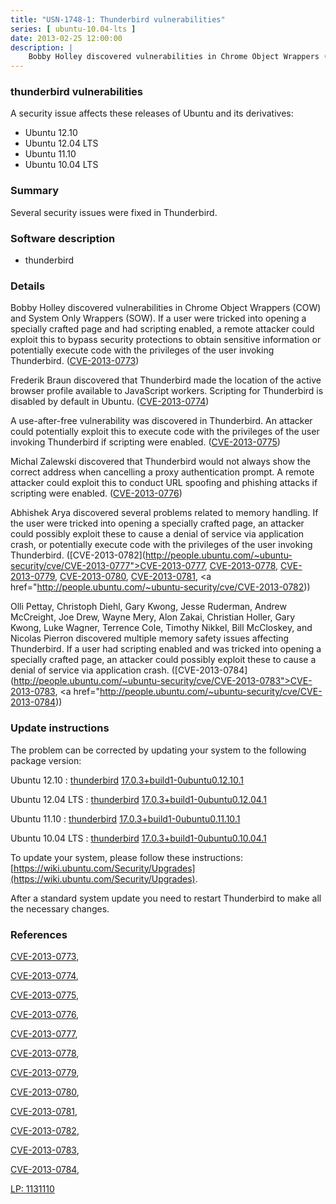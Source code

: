 ```yaml
---
title: "USN-1748-1: Thunderbird vulnerabilities"
series: [ ubuntu-10.04-lts ]
date: 2013-02-25 12:00:00
description: |
    Bobby Holley discovered vulnerabilities in Chrome Object Wrappers (COW) and System Only Wrappers (SOW). If a user were tricked into opening a specially crafted page and had scripting enabled, a remote attacker could exploit this to bypass security protections to obtain sensitive information or potentially execute code with the privileges of the user invoking Thunderbird. ([CVE-2013-0773](http://people.ubuntu.com/~ubuntu-security/cve/CVE-2013-0773))
--- 
```

 
### thunderbird vulnerabilities

A security issue affects these releases of Ubuntu and its derivatives:

* Ubuntu 12.10
* Ubuntu 12.04 LTS
* Ubuntu 11.10
* Ubuntu 10.04 LTS

### Summary

Several security issues were fixed in Thunderbird. 

### Software description

* thunderbird 

### Details

Bobby Holley discovered vulnerabilities in Chrome Object Wrappers (COW) and System Only Wrappers (SOW). If a user were tricked into opening a specially crafted page and had scripting enabled, a remote attacker could exploit this to bypass security protections to obtain sensitive information or potentially execute code with the privileges of the user invoking Thunderbird. ([CVE-2013-0773](http://people.ubuntu.com/~ubuntu-security/cve/CVE-2013-0773))

Frederik Braun discovered that Thunderbird made the location of the active browser profile available to JavaScript workers. Scripting for Thunderbird is disabled by default in Ubuntu. ([CVE-2013-0774](http://people.ubuntu.com/~ubuntu-security/cve/CVE-2013-0774))

A use-after-free vulnerability was discovered in Thunderbird. An attacker could potentially exploit this to execute code with the privileges of the user invoking Thunderbird if scripting were enabled. ([CVE-2013-0775](http://people.ubuntu.com/~ubuntu-security/cve/CVE-2013-0775))

Michal Zalewski discovered that Thunderbird would not always show the correct address when cancelling a proxy authentication prompt. A remote attacker could exploit this to conduct URL spoofing and phishing attacks if scripting were enabled. ([CVE-2013-0776](http://people.ubuntu.com/~ubuntu-security/cve/CVE-2013-0776))

Abhishek Arya discovered several problems related to memory handling. If the user were tricked into opening a specially crafted page, an attacker could possibly exploit these to cause a denial of service via application crash, or potentially execute code with the privileges of the user invoking Thunderbird. ([CVE-2013-0782](http://people.ubuntu.com/~ubuntu-security/cve/CVE-2013-0777">CVE-2013-0777</a>, <a href="http://people.ubuntu.com/~ubuntu-security/cve/CVE-2013-0778">CVE-2013-0778</a>, <a href="http://people.ubuntu.com/~ubuntu-security/cve/CVE-2013-0779">CVE-2013-0779</a>, <a href="http://people.ubuntu.com/~ubuntu-security/cve/CVE-2013-0780">CVE-2013-0780</a>, <a href="http://people.ubuntu.com/~ubuntu-security/cve/CVE-2013-0781">CVE-2013-0781</a>, <a href="http://people.ubuntu.com/~ubuntu-security/cve/CVE-2013-0782))

Olli Pettay, Christoph Diehl, Gary Kwong, Jesse Ruderman, Andrew McCreight, Joe Drew, Wayne Mery, Alon Zakai, Christian Holler, Gary Kwong, Luke Wagner, Terrence Cole, Timothy Nikkel, Bill McCloskey, and Nicolas Pierron discovered multiple memory safety issues affecting Thunderbird. If a user had scripting enabled and was tricked into opening a specially crafted page, an attacker could possibly exploit these to cause a denial of service via application crash. ([CVE-2013-0784](http://people.ubuntu.com/~ubuntu-security/cve/CVE-2013-0783">CVE-2013-0783</a>, <a href="http://people.ubuntu.com/~ubuntu-security/cve/CVE-2013-0784)) 

### Update instructions

The problem can be corrected by updating your system to the following package version:

Ubuntu 12.10
 : [thunderbird](https://launchpad.net/ubuntu/+source/thunderbird) <span> [17.0.3+build1-0ubuntu0.12.10.1](https://launchpad.net/ubuntu/+source/thunderbird/17.0.3+build1-0ubuntu0.12.10.1) </span> 

Ubuntu 12.04 LTS
 : [thunderbird](https://launchpad.net/ubuntu/+source/thunderbird) <span> [17.0.3+build1-0ubuntu0.12.04.1](https://launchpad.net/ubuntu/+source/thunderbird/17.0.3+build1-0ubuntu0.12.04.1) </span> 

Ubuntu 11.10
 : [thunderbird](https://launchpad.net/ubuntu/+source/thunderbird) <span> [17.0.3+build1-0ubuntu0.11.10.1](https://launchpad.net/ubuntu/+source/thunderbird/17.0.3+build1-0ubuntu0.11.10.1) </span> 

Ubuntu 10.04 LTS
 : [thunderbird](https://launchpad.net/ubuntu/+source/thunderbird) <span> [17.0.3+build1-0ubuntu0.10.04.1](https://launchpad.net/ubuntu/+source/thunderbird/17.0.3+build1-0ubuntu0.10.04.1) </span> 

To update your system, please follow these instructions: [https://wiki.ubuntu.com/Security/Upgrades](https://wiki.ubuntu.com/Security/Upgrades).

After a standard system update you need to restart Thunderbird to make all the necessary changes. 

### References

 [CVE-2013-0773](http://people.ubuntu.com/~ubuntu-security/cve/CVE-2013-0773), 

 [CVE-2013-0774](http://people.ubuntu.com/~ubuntu-security/cve/CVE-2013-0774), 

 [CVE-2013-0775](http://people.ubuntu.com/~ubuntu-security/cve/CVE-2013-0775), 

 [CVE-2013-0776](http://people.ubuntu.com/~ubuntu-security/cve/CVE-2013-0776), 

 [CVE-2013-0777](http://people.ubuntu.com/~ubuntu-security/cve/CVE-2013-0777), 

 [CVE-2013-0778](http://people.ubuntu.com/~ubuntu-security/cve/CVE-2013-0778), 

 [CVE-2013-0779](http://people.ubuntu.com/~ubuntu-security/cve/CVE-2013-0779), 

 [CVE-2013-0780](http://people.ubuntu.com/~ubuntu-security/cve/CVE-2013-0780), 

 [CVE-2013-0781](http://people.ubuntu.com/~ubuntu-security/cve/CVE-2013-0781), 

 [CVE-2013-0782](http://people.ubuntu.com/~ubuntu-security/cve/CVE-2013-0782), 

 [CVE-2013-0783](http://people.ubuntu.com/~ubuntu-security/cve/CVE-2013-0783), 

 [CVE-2013-0784](http://people.ubuntu.com/~ubuntu-security/cve/CVE-2013-0784), 

 [LP: 1131110](https://launchpad.net/bugs/1131110)
 
